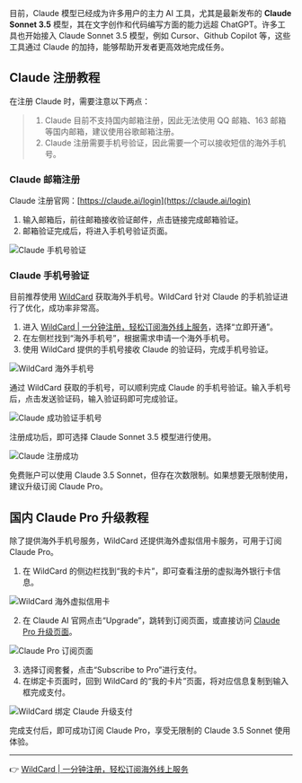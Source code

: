 目前，Claude 模型已经成为许多用户的主力 AI 工具，尤其是最新发布的 **Claude Sonnet 3.5** 模型，其在文字创作和代码编写方面的能力远超 ChatGPT。许多工具也开始接入 Claude Sonnet 3.5 模型，例如 Cursor、Github Copilot 等，这些工具通过 Claude 的加持，能够帮助开发者更高效地完成任务。

## Claude 注册教程

在注册 Claude 时，需要注意以下两点：

> 1. Claude 目前不支持国内邮箱注册，因此无法使用 QQ 邮箱、163 邮箱等国内邮箱，建议使用谷歌邮箱注册。  
> 2. Claude 注册需要手机号验证，因此需要一个可以接收短信的海外手机号。

### Claude 邮箱注册

Claude 注册官网：[https://claude.ai/login](https://claude.ai/login)

1. 输入邮箱后，前往邮箱接收验证邮件，点击链接完成邮箱验证。
2. 邮箱验证完成后，将进入手机号验证页面。

![Claude 手机号验证](https://cdn.spoock.com/gptwanjiacn/7bce8e50a5585667.webp)

### Claude 手机号验证

目前推荐使用 [WildCard](https://bit.ly/bewildcard) 获取海外手机号。WildCard 针对 Claude 的手机验证进行了优化，成功率非常高。

1. 进入 [WildCard | 一分钟注册，轻松订阅海外线上服务](https://bit.ly/bewildcard)，选择“立即开通”。
2. 在左侧栏找到“海外手机号”，根据需求申请一个海外手机号。
3. 使用 WildCard 提供的手机号接收 Claude 的验证码，完成手机号验证。

![WildCard 海外手机号](https://cdn.spoock.com/gptwanjiacn/c1bc19247c9402c2.webp)

通过 WildCard 获取的手机号，可以顺利完成 Claude 的手机号验证。输入手机号后，点击发送验证码，输入验证码即可完成验证。

![Claude 成功验证手机号](https://cdn.spoock.com/gptwanjiacn/24d0104ffb029261.webp)

注册成功后，即可选择 Claude Sonnet 3.5 模型进行使用。

![Claude 注册成功](https://cdn.spoock.com/gptwanjiacn/c9d2be773a7a1606.webp)

免费账户可以使用 Claude 3.5 Sonnet，但存在次数限制。如果想要无限制使用，建议升级订阅 Claude Pro。

## 国内 Claude Pro 升级教程

除了提供海外手机号服务，WildCard 还提供海外虚拟信用卡服务，可用于订阅 Claude Pro。

1. 在 WildCard 的侧边栏找到“我的卡片”，即可查看注册的虚拟海外银行卡信息。

![WildCard 海外虚拟信用卡](https://cdn.spoock.com/gptcn/e3cd6e343fcd2cef.webp)

2. 在 Claude AI 官网点击“Upgrade”，跳转到订阅页面，或直接访问 [Claude Pro 升级页面](https://claude.ai/upgrade)。

![Claude Pro 订阅页面](https://cdn.spoock.com/gptcn/f888d819cd2715ba.webp)

3. 选择订阅套餐，点击“Subscribe to Pro”进行支付。
4. 在绑定卡页面时，回到 WildCard 的“我的卡片”页面，将对应信息复制到输入框完成支付。

![WildCard 绑定 Claude 升级支付](https://cdn.spoock.com/gptcn/f60d7160aa2b755e.webp)

完成支付后，即可成功订阅 Claude Pro，享受无限制的 Claude 3.5 Sonnet 使用体验。

---

👉 [WildCard | 一分钟注册，轻松订阅海外线上服务](https://bit.ly/bewildcard)